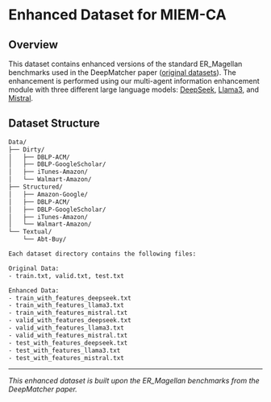 # Enhanced Dataset for MIEM-CA

## Overview

This dataset contains enhanced versions of the standard ER_Magellan benchmarks used in the DeepMatcher paper ([original datasets](https://github.com/anhaidgroup/deepmatcher/blob/master/Datasets.md)). The enhancement is performed using our multi-agent information enhancement module with three different large language models: [DeepSeek](https://github.com/deepseek-ai/DeepSeek-V2), [Llama3](https://github.com/meta-llama/llama3), and [Mistral](https://github.com/mistralai/mistral-inference).

## Dataset Structure
```bash
Data/
├── Dirty/                          
│   ├── DBLP-ACM/                   
│   ├── DBLP-GoogleScholar/         
│   ├── iTunes-Amazon/              
│   └── Walmart-Amazon/             
├── Structured/                     
│   ├── Amazon-Google/              
│   ├── DBLP-ACM/                   
│   ├── DBLP-GoogleScholar/        
│   ├── iTunes-Amazon/              
│   └── Walmart-Amazon/             
└── Textual/                      
    └── Abt-Buy/                    

Each dataset directory contains the following files:

Original Data:
- train.txt, valid.txt, test.txt

Enhanced Data:
- train_with_features_deepseek.txt
- train_with_features_llama3.txt  
- train_with_features_mistral.txt
- valid_with_features_deepseek.txt
- valid_with_features_llama3.txt
- valid_with_features_mistral.txt
- test_with_features_deepseek.txt
- test_with_features_llama3.txt
- test_with_features_mistral.txt
```

---
*This enhanced dataset is built upon the ER_Magellan benchmarks from the DeepMatcher paper.*